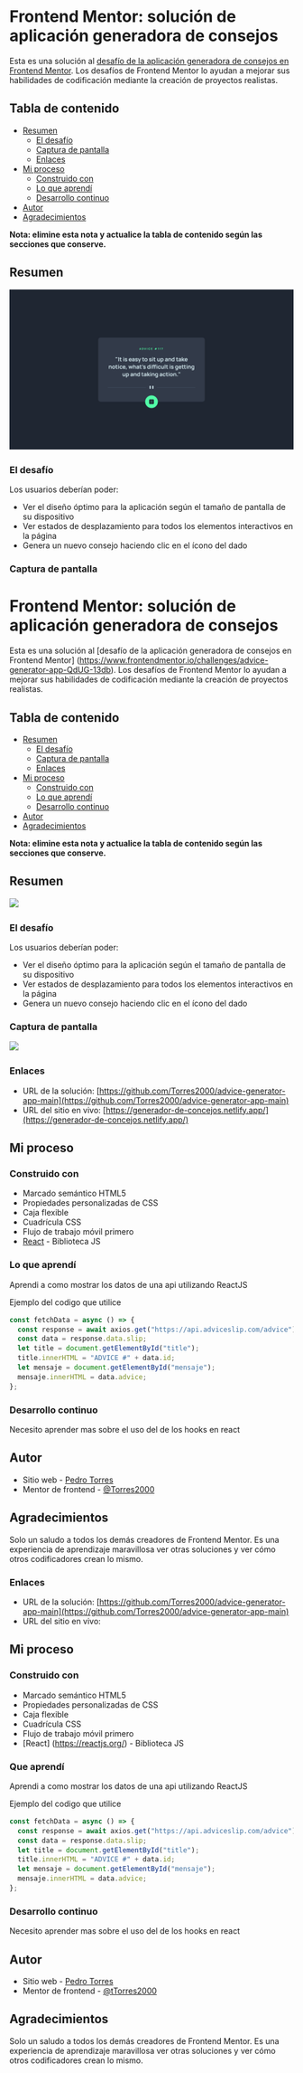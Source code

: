 # Frontend Mentor: solución de aplicación generadora de consejos

Esta es una solución al [desafío de la aplicación generadora de consejos en Frontend Mentor](https://www.frontendmentor.io/challenges/advice-generator-app-QdUG-13db). Los desafíos de Frontend Mentor lo ayudan a mejorar sus habilidades de codificación mediante la creación de proyectos realistas.

## Tabla de contenido

- [Resumen](#resumen)
  - [El desafío](#el-desafío)
  - [Captura de pantalla](#captura-de-pantalla)
  - [Enlaces](#enlaces)
- [Mi proceso](#mi-proceso)
  - [Construido con](#construido-con)
  - [Lo que aprendí](#lo-que-aprendí)
  - [Desarrollo continuo](#desarrollo-continuo)
- [Autor](#autor)
- [Agradecimientos](#agradecimientos)

**Nota: elimine esta nota y actualice la tabla de contenido según las secciones que conserve.**

## Resumen

![](./src/assets/capture.png)

### El desafío

Los usuarios deberían poder:

- Ver el diseño óptimo para la aplicación según el tamaño de pantalla de su dispositivo
- Ver estados de desplazamiento para todos los elementos interactivos en la página
- Genera un nuevo consejo haciendo clic en el ícono del dado

### Captura de pantalla

# Frontend Mentor: solución de aplicación generadora de consejos

Esta es una solución al [desafío de la aplicación generadora de consejos en Frontend Mentor] (https://www.frontendmentor.io/challenges/advice-generator-app-QdUG-13db). Los desafíos de Frontend Mentor lo ayudan a mejorar sus habilidades de codificación mediante la creación de proyectos realistas.

## Tabla de contenido

- [Resumen](#resumen)
  - [El desafío](#el-desafío)
  - [Captura de pantalla](#captura-de-pantalla)
  - [Enlaces](#enlaces)
- [Mi proceso](#mi-proceso)
  - [Construido con](#construido-con)
  - [Lo que aprendí](#lo-que-aprendí)
  - [Desarrollo continuo](#desarrollo-continuo)
- [Autor](#autor)
- [Agradecimientos](#agradecimientos)

**Nota: elimine esta nota y actualice la tabla de contenido según las secciones que conserve.**

## Resumen

![](./src/img/capture.png)

### El desafío

Los usuarios deberían poder:

- Ver el diseño óptimo para la aplicación según el tamaño de pantalla de su dispositivo
- Ver estados de desplazamiento para todos los elementos interactivos en la página
- Genera un nuevo consejo haciendo clic en el ícono del dado

### Captura de pantalla

![](./src/img/capture.png)

### Enlaces

- URL de la solución: [https://github.com/Torres2000/advice-generator-app-main](https://github.com/Torres2000/advice-generator-app-main)
- URL del sitio en vivo: [https://generador-de-concejos.netlify.app/](https://generador-de-concejos.netlify.app/)

## Mi proceso

### Construido con

- Marcado semántico HTML5
- Propiedades personalizadas de CSS
- Caja flexible
- Cuadrícula CSS
- Flujo de trabajo móvil primero
- [React](https://reactjs.org/) - Biblioteca JS

### Lo que aprendí

Aprendi a como mostrar los datos de una api utilizando ReactJS

Ejemplo del codigo que utilice

```js
const fetchData = async () => {
  const response = await axios.get("https://api.adviceslip.com/advice");
  const data = response.data.slip;
  let title = document.getElementById("title");
  title.innerHTML = "ADVICE #" + data.id;
  let mensaje = document.getElementById("mensaje");
  mensaje.innerHTML = data.advice;
};
```

### Desarrollo continuo

Necesito aprender mas sobre el uso del de los hooks en react

## Autor

- Sitio web - [Pedro Torres](https://portfolio-web-dev-jose.netlify.app/)
- Mentor de frontend - [@Torres2000](https://www.frontendmentor.io/profile/Torres2000)

## Agradecimientos

Solo un saludo a todos los demás creadores de Frontend Mentor. Es una experiencia de aprendizaje maravillosa ver otras soluciones y ver cómo otros codificadores crean lo mismo.

### Enlaces

- URL de la solución: [https://github.com/Torres2000/advice-generator-app-main](https://github.com/Torres2000/advice-generator-app-main)
- URL del sitio en vivo: []()

## Mi proceso

### Construido con

- Marcado semántico HTML5
- Propiedades personalizadas de CSS
- Caja flexible
- Cuadrícula CSS
- Flujo de trabajo móvil primero
- [React] (https://reactjs.org/) - Biblioteca JS

### Que aprendí

Aprendi a como mostrar los datos de una api utilizando ReactJS

Ejemplo del codigo que utilice

```js
const fetchData = async () => {
  const response = await axios.get("https://api.adviceslip.com/advice");
  const data = response.data.slip;
  let title = document.getElementById("title");
  title.innerHTML = "ADVICE #" + data.id;
  let mensaje = document.getElementById("mensaje");
  mensaje.innerHTML = data.advice;
};
```

### Desarrollo continuo

Necesito aprender mas sobre el uso del de los hooks en react

## Autor

- Sitio web - [Pedro Torres](https://portfolio-web-dev-jose.netlify.app/)
- Mentor de frontend - [@tTorres2000](https://www.frontendmentor.io/profile/Torres2000)

## Agradecimientos

Solo un saludo a todos los demás creadores de Frontend Mentor. Es una experiencia de aprendizaje maravillosa ver otras soluciones y ver cómo otros codificadores crean lo mismo.
